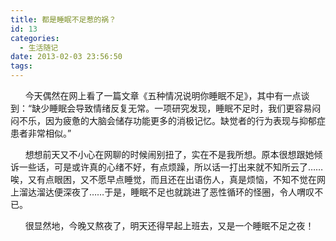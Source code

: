 ```yaml
---
title: 都是睡眠不足惹的祸？
id: 13
categories:
  - 生活随记
date: 2013-02-03 23:56:50
tags:
---
```


&nbsp;&nbsp;&nbsp;&nbsp;&nbsp; 今天偶然在网上看了一篇文章《五种情况说明你睡眠不足》，其中有一点谈到：&ldquo;缺少睡眠会导致情绪反复无常。一项研究发现，睡眠不足时，我们更容易闷闷不乐，因为疲惫的大脑会储存功能更多的消极记忆。缺觉者的行为表现与抑郁症患者非常相似。&rdquo;

&nbsp;&nbsp;&nbsp;&nbsp;&nbsp; 想想前天又不小心在网聊的时候闹别扭了，实在不是我所想。原本很想跟她倾诉一些话，可是或许真的心绪不好，有点烦躁，所以话一打出来就不知所云了&hellip;&hellip;唉，又有点眼困，又不愿早点睡觉，而且还在出语伤人，真是烦恼，不知不觉在网上溜达溜达便深夜了&hellip;&hellip;于是，睡眠不足也就跳进了恶性循环的怪圈，令人喟叹不已。

&nbsp;&nbsp;&nbsp;&nbsp;&nbsp; 很显然地，今晚又熬夜了，明天还得早起上班去，又是一个睡眠不足之夜！